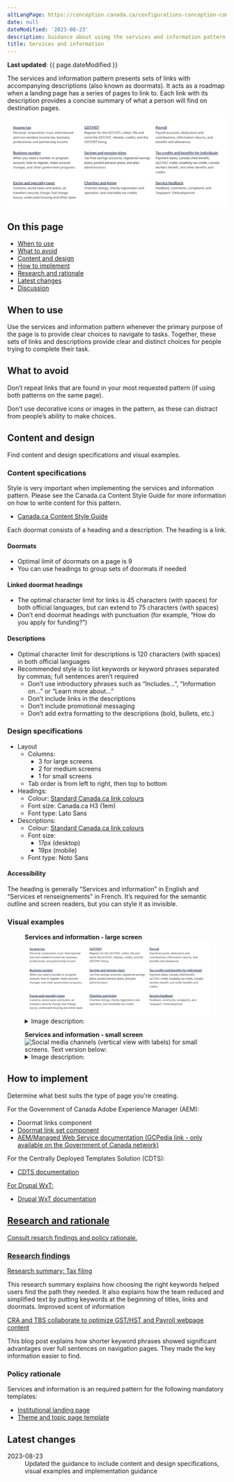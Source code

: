 ```yaml
---
altLangPage: https://conception.canada.ca/configurations-conception-communes/services-renseignements.html
date: null
dateModified: '2023-08-23'
description: Guidance about using the services and information pattern on Canada.ca.
title: Services and information
---
```

<p><strong>Last updated</strong>: {{ page.dateModified }}</p>

<p>The services and information pattern presents sets of links with accompanying descriptions (also known as doormats). It acts as a roadmap when a landing page has a series of pages to link to. Each link with its description provides a concise summary of what a person will find on destination pages. </p>

<div class="pattern-demo mrgn-tp-lg mrgn-bttm-xl"><img src="../images/services-info-en.png" class="img-responsive" alt=""> </div>

<section>
  <h2>On this page</h2>
  <ul>
    <li><a href="#use">When to use</a></li>
    <li><a href="#avoid">What to avoid</a></li>
    <li><a href="#design">Content and design</a></li>
    <li><a href="#implement">How to implement</a></li>
    <li><a href="#research">Research and rationale</a></li>
    <li><a href="#latest">Latest changes</a></li>
    <li><a href="#discuss">Discussion</a></li>
  </ul>
</section>
<section>
  <h2 id="use">When to use</h2>
  <p>Use the services and information pattern whenever the primary purpose of the page is to provide clear choices to navigate to tasks. Together, these sets of links and descriptions provide clear and distinct choices for people trying to complete their task.</p>
</section>
<section>
  <h2 id="avoid">What to avoid</h2>
  <p>Don’t repeat links that are found in your most requested pattern (if using both patterns on the same page).</p>

  <p>Don’t use decorative icons or images in the pattern, as these can distract from people’s ability to make choices.</p>
</section>
<section>
  <h2 id="design">Content and design</h2>
  <p>Find content and design specifications and visual examples.</p>

  <h3>Content specifications</h3>
  <p>Style is very important when implementing the services and information pattern. Please see the Canada.ca Content Style Guide for more information on how to write content for this pattern.</p>
  <ul>
    <li><a href="https://www.canada.ca/en/treasury-board-secretariat/services/government-communications/canada-content-style-guide.html">Canada.ca Content Style Guide</a></li>
  </ul>
<p>Each doormat consists of a heading and a description. The heading is a link.</p>
   
 <h4>Doormats</h4>
   <ul>
    <li>Optimal limit of doormats on a page is 9</li>
    <li>You can use headings to group sets of doormats if needed</li>
   </ul>

   <h4>Linked doormat headings</h4>
    <ul>
    <li>The optimal character limit for links is 45 characters (with spaces) for both official languages, but can extend to 75 characters (with spaces)</li>
    <li>Don’t end doormat headings with punctuation (for example, “How do you apply for funding?”)</li>
   </ul>

   <h4>Descriptions</h4>
    <ul>
    <li>Optimal character limit for descriptions is 120 characters (with spaces) in both official languages</li>
    <li>Recommended style is to list keywords or keyword phrases separated by commas; full sentences aren’t required
        <ul>
            <li>Don’t use introductory phrases such as “Includes…”, “Information on…” or “Learn more about…”</li>
            <li>Don’t include links in the descriptions</li>
            <li>Don’t include promotional messaging</li>
            <li>Don’t add extra formatting to the descriptions (bold, bullets, etc.)</li>
        </ul>
    </li>
   </ul>

  <h3>Design specifications</h3>

  <ul>
  <li>Layout
    <ul>
        <li>Columns:
            <ul>
                <li>3 for large screens</li>
                <li>2 for medium screens</li>
                <li>1 for small screens </li>
            </ul>
            </li>
        <li>Tab order is from left to right, then top to bottom</li>
    </ul>
    </li>
    <li>Headings:
        <ul>
        <li>Colour: <a href="https://design.canada.ca/styles/colours.html">Standard Canada.ca link colours</a></li>
        <li>Font size: Canada.ca H3 (1em)</li>
        <li>Font type: Lato Sans</li>
        </ul>
    </li>
    <li>Descriptions:
     <ul>
        <li>Colour: <a href="https://design.canada.ca/styles/colours.html">Standard Canada.ca link colours</a></li>
        <li>Font size:
            <ul>
                <li>17px (desktop)</li>
                <li>19px (mobile)</li>
            </ul>
        </li>
        <li>Font type: Noto Sans</li>
        </ul>
    </li>
  </ul>

  <h4>Accessibility</h4>
  <p>The heading is generally “Services and information” in English and “Services et renseignements” in French. It’s required for the semantic outline and screen readers, but you can style it as invisible.</p>

  <h3>Visual examples</h3>
    <div class="pattern-demo mrgn-tp-md mrgn-bttm-md">
      <figure class="mrgn-tp-md mrgn-bttm-lg">
        <figcaption><b>Services and information - large screen</b></figcaption>
        <img src="../images/services-info-en.png" class="img-responsive"
				alt="Services and information for large screens. Text version below:">
        <details>
          <summary class="wb-toggle" data-toggle="{&quot;print&quot;:&quot;on&quot;}">Image description:</summary>
          <p> Nine separate doormats are displayed across three columns and three rows. Each doormat has a linked heading. Below the heading are keywords that describe what will be found by clicking on the linked heading.</p>
        </details>
      </figure>
    </div>
    <div class="pattern-demo mrgn-tp-md mrgn-bttm-md">
      <figure class="mrgn-tp-md mrgn-bttm-lg">
        <figcaption><b>Services and information - small screen</b></figcaption>
        <img src="../images/services-info-en-sm.png" class="img-responsive"
				alt="Social media channels (vertical view with labels) for small screens. Text version below:">
        <details>
          <summary class="wb-toggle" data-toggle="{&quot;print&quot;:&quot;on&quot;}">Image description:</summary>
          <p>Nine separate doormats are displayed in a list. Each doormat has a linked heading. Below the heading are keywords that describe what will be found by clicking on the linked heading.</p>
        </details>
      </figure>
    </div>
</section>

<section>
  <h2 id="implement">How to implement</h2>

  <p>Determine what best suits the type of page you're creating.</p>
  <p>For the Government of Canada Adobe Experience Manager (AEM):</p>
  <ul>
    <li><a href="https://www.gcpedia.gc.ca/gcwiki/images/8/8c/AEM-6.5-Documentation-Unit-4-11-Doormat-links-Component.pdf"></a>Doormat links component</li>
    <li><a href="https://www.gcpedia.gc.ca/gcwiki/images/2/2b/AEM-6.5-Documentation-Unit-4-12-Doormat-link-set-Component.pdf">Doormat link set component</a></li>
    <li><a href="https://www.gcpedia.gc.ca/wiki/AEM_GC-specific_Documentation_6.5">AEM/Managed Web Service documentation (GCPedia link - only available on the Government of Canada network)</a></li>
  </ul>

  <p>For the Centrally Deployed Templates Solution (CDTS):</p>
  <ul>
    <li><a href="https://cenw-wscoe.github.io/sgdc-cdts/docs/index-en.html">CDTS documentation</li>
  </ul>

  <p>For Drupal WxT:</p>
    <ul>
    <li><a href="https://drupalwxt.github.io/en/">Drupal WxT documentation</li>
  </ul>
</section>

<section>
  <h2 id="research">Research and rationale</h2>
  <p>Consult resarch findings and policy rationale.</p>
  
  <h3>Research findings</h3>
  <p><a href="https://blog.canada.ca/research-summaries/business-account-research-summary.html">Research summary: Tax filing</a></p>
  <p>This research summary explains how choosing the right keywords helped users find the path they needed. It also explains how the team reduced and simplified text by putting keywords at the beginning of titles, links and doormats. Improved scent of information</p>

  <p><a href="https://blog.canada.ca/2018/08/16/collab-gsthst-payroll.html">CRA and TBS collaborate to optimize GST/HST and Payroll webpage content</a></p>
  <p>This blog post explains how shorter keyword phrases showed significant advantages over full sentences on navigation pages. They made the key information easier to find.</p>

  <h3>Policy rationale</h3>

  <p>Services and information is an required pattern for the following mandatory templates:</p>
  <ul>
    <li><a href="">Institutional landing page</a></li>
    <li><a href="https://design.canada.ca/mandatory-templates/theme-topic.html">Theme and topic page template</a></li>
  </ul>

</section>
<section>
  <h2 id="latest">Latest changes</h2>
  <dl class="dl-horizontal">
    <dt>
      <time datetime="2023-08-13" class="link-muted">2023-08-23</time>
    </dt>
    <dd>Updated the guidance to include content and design specifications, visual examples and implementation guidance</dd>
  </dl>
</section>